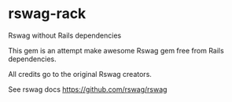 # rswag-rack
Rswag without Rails dependencies

This gem is an attempt make awesome Rswag gem free from Rails dependencies.

All credits go to the original Rswag creators.

See rswag docs https://github.com/rswag/rswag
